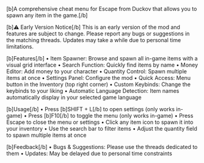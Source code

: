 [b]A comprehensive cheat menu for Escape from Duckov that allows you to spawn any item in the game.[/b]

[b]⚠️ Early Version Notice[/b]
This is an early version of the mod and features are subject to change. Please report any bugs or suggestions in the matching threads. Updates may take a while due to personal time limitations.

[b]Features[/b]
• Item Spawner: Browse and spawn all in-game items with a visual grid interface
• Search Function: Quickly find items by name
• Money Editor: Add money to your character
• Quantity Control: Spawn multiple items at once
• Settings Panel: Configure the mod
• Quick Access: Menu button in the Inventory (top right corner)
• Custom Keybinds: Change the keybinds to your liking
• Automatic Language Detection: Item names automatically display in your selected game language

[b]Usage[/b]
• Press [b]SHIFT + L[/b] to open settings (only works in-game)
• Press [b]F10[/b] to toggle the menu (only works in-game)
• Press Escape to close the menu or settings
• Click any item icon to spawn it into your inventory
• Use the search bar to filter items
• Adjust the quantity field to spawn multiple items at once

[b]Feedback[/b]
• Bugs & Suggestions: Please use the threads dedicated to them
• Updates: May be delayed due to personal time constraints

